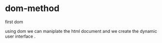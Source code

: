 # dom-method
first dom



using dom we can maniplate the html document and we create the dynamic user interface .

